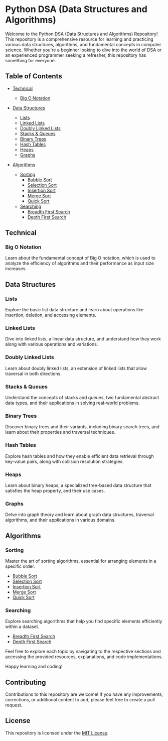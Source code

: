 # Python DSA (Data Structures and Algorithms)

Welcome to the Python DSA (Data Structures and Algorithms) Repository! This repository is a comprehensive resource for learning and practicing various data structures, algorithms, and fundamental concepts in computer science. Whether you're a beginner looking to dive into the world of DSA or an experienced programmer seeking a refresher, this repository has something for everyone.

## Table of Contents

- [Technical](#technical)
  - [Big O Notation](#big-o-notation)
  
- [Data Structures](#data-structures)
  - [Lists](#lists)
  - [Linked Lists](#linked-lists)
  - [Doubly Linked Lists](#doubly-linked-lists)
  - [Stacks & Queues](#stacks--queues)
  - [Binary Trees](#binary-trees)
  - [Hash Tables](#hash-tables)
  - [Heaps](#heaps)
  - [Graphs](#graphs)
  
- [Algorithms](#algorithms)
  - [Sorting](#sorting)
    - [Bubble Sort](#bubble-sort)
    - [Selection Sort](#selection-sort)
    - [Insertion Sort](#insertion-sort)
    - [Merge Sort](#merge-sort)
    - [Quick Sort](#quick-sort)
  - [Searching](#searching)
    - [Breadth First Search](#breadth-first-search)
    - [Depth First Search](#depth-first-search)

## Technical

### Big O Notation

Learn about the fundamental concept of Big O notation, which is used to analyze the efficiency of algorithms and their performance as input size increases.

## Data Structures

### Lists

Explore the basic list data structure and learn about operations like insertion, deletion, and accessing elements.

### Linked Lists

Dive into linked lists, a linear data structure, and understand how they work along with various operations and variations.

### Doubly Linked Lists

Learn about doubly linked lists, an extension of linked lists that allow traversal in both directions.

### Stacks & Queues

Understand the concepts of stacks and queues, two fundamental abstract data types, and their applications in solving real-world problems.

### Binary Trees

Discover binary trees and their variants, including binary search trees, and learn about their properties and traversal techniques.

### Hash Tables

Explore hash tables and how they enable efficient data retrieval through key-value pairs, along with collision resolution strategies.

### Heaps

Learn about binary heaps, a specialized tree-based data structure that satisfies the heap property, and their use cases.

### Graphs

Delve into graph theory and learn about graph data structures, traversal algorithms, and their applications in various domains.

## Algorithms

### Sorting

Master the art of sorting algorithms, essential for arranging elements in a specific order.

- [Bubble Sort](#bubble-sort)
- [Selection Sort](#selection-sort)
- [Insertion Sort](#insertion-sort)
- [Merge Sort](#merge-sort)
- [Quick Sort](#quick-sort)

### Searching

Explore searching algorithms that help you find specific elements efficiently within a dataset.

- [Breadth First Search](#breadth-first-search)
- [Depth First Search](#depth-first-search)

Feel free to explore each topic by navigating to the respective sections and accessing the provided resources, explanations, and code implementations.

Happy learning and coding!

## Contributing

Contributions to this repository are welcome! If you have any improvements, corrections, or additional content to add, please feel free to create a pull request.

## License

This repository is licensed under the [MIT License](LICENSE).
